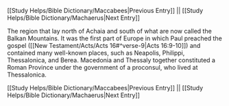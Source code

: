 [[Study Helps/Bible Dictionary/Maccabees|Previous Entry]]  ||  [[Study Helps/Bible Dictionary/Machaerus|Next Entry]]

 The region that lay north of Achaia and south of what are now called the Balkan Mountains. It was the first part of Europe in which Paul preached the gospel ([[New Testament/Acts/Acts 16#^verse-9|Acts 16:9-10]]) and contained many well-known places, such as Neapolis, Philippi, Thessalonica, and Berea. Macedonia and Thessaly together constituted a Roman Province under the government of a proconsul, who lived at Thessalonica.

[[Study Helps/Bible Dictionary/Maccabees|Previous Entry]]  ||  [[Study Helps/Bible Dictionary/Machaerus|Next Entry]]
